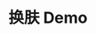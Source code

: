 <!--
 * @Author: xiaolu
 * @Date: 2021-08-22 14:34:41
 * @LastEditors: xiaolu
 * @LastEditTime: 2021-08-29 09:45:24
 * @Description: 
-->
# 换肤 Demo
